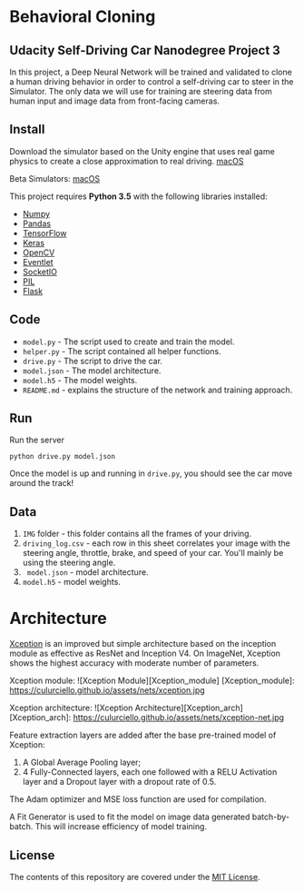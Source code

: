 # Behavioral Cloning

## Udacity Self-Driving Car Nanodegree Project 3

In this project, a Deep Neural Network will be trained and validated to clone a human driving behavior in order to control a self-driving car to steer in the Simulator. The only data we will use for training are steering data from human input and image data from front-facing cameras.

## Install

Download the simulator based on the Unity engine that uses real game physics to create a close approximation to real driving. [macOS](https://d17h27t6h515a5.cloudfront.net/topher/2016/November/5831f290_simulator-macos/simulator-macos.zip)

Beta Simulators: [macOS](https://d17h27t6h515a5.cloudfront.net/topher/2017/January/587525b2_udacity-sdc-udacity-self-driving-car-simulator-dominique-default-mac-desktop-universal-5/udacity-sdc-udacity-self-driving-car-simulator-dominique-default-mac-desktop-universal-5.zip)

This project requires **Python 3.5** with the following libraries installed:

- [Numpy](http://www.numpy.org/)
- [Pandas](http://pandas.pydata.org/)
- [TensorFlow](https://www.tensorflow.org/)
- [Keras](https://keras.io/)
- [OpenCV](http://opencv.org/)
- [Eventlet](http://eventlet.net/)
- [SocketIO](https://pypi.python.org/pypi/python-socketio)
- [PIL](https://pillow.readthedocs.io/)
- [Flask](http://flask.pocoo.org/)

## Code

- `model.py` - The script used to create and train the model.
- `helper.py` - The script contained all helper functions.
- `drive.py` - The script to drive the car.
- `model.json` - The model architecture.
- `model.h5` - The model weights.
- `README.md` - explains the structure of the network and training approach.

## Run

Run the server
```
python drive.py model.json
```
Once the model is up and running in `drive.py`, you should see the car move around the track!

## Data

1. `IMG` folder -  this folder contains all the frames of your driving.
2. `driving_log.csv` - each row in this sheet correlates your image with the steering angle, throttle, brake, and speed of your car. You'll mainly be using the steering angle.
3. ` model.json` - model architecture.
4. `model.h5` - model weights.

# Architecture

[Xception](https://arxiv.org/abs/1610.02357) is an improved but simple architecture based on the inception module as effective as ResNet and Inception V4. On ImageNet, Xception shows the highest accuracy with moderate number of parameters.

Xception module:
![Xception Module][Xception_module]
[Xception_module]: https://culurciello.github.io/assets/nets/xception.jpg

Xception architecture:
![Xception Architecture][Xception_arch]
[Xception_arch]: https://culurciello.github.io/assets/nets/xception-net.jpg

Feature extraction layers are added after the base pre-trained model of Xception:
1. A Global Average Pooling layer;
2. 4 Fully-Connected layers, each one followed with a RELU Activation layer and a Dropout layer with a dropout rate of 0.5.

The Adam optimizer and MSE loss function are used for compilation.

A Fit Generator is used to fit the model on image data generated batch-by-batch. This will increase efficiency of model training.

## License

The contents of this repository are covered under the [MIT License](LICENSE).

